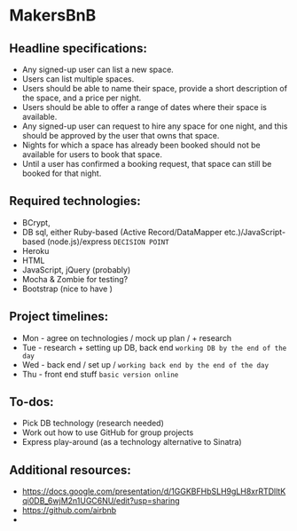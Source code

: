 # MakersBnB

## Headline specifications:

+ Any signed-up user can list a new space.
+ Users can list multiple spaces.
+ Users should be able to name their space, provide a short description of the space, and a price per night.
+ Users should be able to offer a range of dates where their space is available.
+ Any signed-up user can request to hire any space for one night, and this should be approved by the user that owns that space.
+ Nights for which a space has already been booked should not be available for users to book that space.
+ Until a user has confirmed a booking request, that space can still be booked for that night.

## Required technologies:

+ BCrypt, 
+ DB sql, either Ruby-based (Active Record/DataMapper etc.)/JavaScript-based (node.js)/express `DECISION POINT`
+ Heroku
+ HTML
+ JavaScript, jQuery (probably)
+ Mocha & Zombie for testing?
+ Bootstrap (nice to have )

## Project timelines: 

+ Mon - agree on technologies / mock up plan / + research
+ Tue - research + setting up DB, back end `working DB by the end of the day` 
+ Wed - back end / set up / `working back end by the end of the day` 
+ Thu - front end stuff `basic version online`

## To-dos: 
+ Pick DB technology (research needed)
+ Work out how to use GitHub for group projects 
+ Express play-around (as a technology alternative to Sinatra)

## Additional resources: 
+ https://docs.google.com/presentation/d/1GGKBFHbSLH9gLH8xrRTDlltKqi0DB_6wjM2n1UGC6NU/edit?usp=sharing
+ https://github.com/airbnb
+ 
